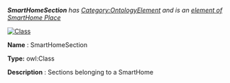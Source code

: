 ___SmartHomeSection__ 
 has
 [Category:OntologyElement](../../Category/OntologyElement "Category:OntologyElement") 
 and is an
 [element of](../../Property/ElementOf "Property:ElementOf") 
[SmartHome Place](../../Submissions/SmartHome_Place "Submissions:SmartHome Place")_




  





[![Class](../../images/thumb/2/27/Class.gif/45px-Class.gif)](../../Image/Class.gif "Class")


__Name__ 
 : SmartHomeSection
 



__Type:__ 
 owl:Class
 



__Description__ 
 : Sections belonging to a SmartHome